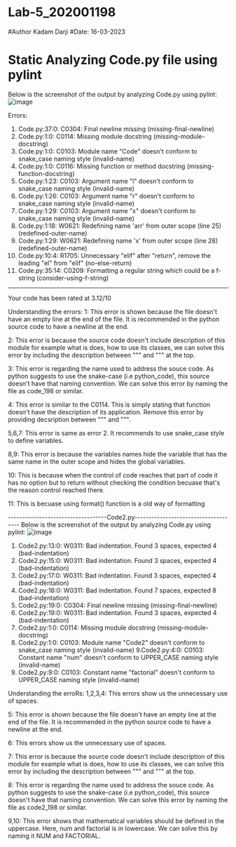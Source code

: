 # Lab-5_202001198
#Author Kadam Darji
#Date: 16-03-2023
# Static Analyzing Code.py file using pylint

Below is the screenshot of the output by analyzing Code.py using pylint:
![image](https://user-images.githubusercontent.com/81846811/225570076-f084d6a3-7de2-4726-aea5-641f4fc5aa12.png)

Errors:
1. Code.py:37:0: C0304: Final newline missing (missing-final-newline)
2. Code.py:1:0: C0114: Missing module docstring (missing-module-docstring)
3. Code.py:1:0: C0103: Module name "Code" doesn't conform to snake_case naming style (invalid-name)
4. Code.py:1:0: C0116: Missing function or method docstring (missing-function-docstring)
5. Code.py:1:23: C0103: Argument name "l" doesn't conform to snake_case naming style (invalid-name)
6. Code.py:1:26: C0103: Argument name "r" doesn't conform to snake_case naming style (invalid-name)
7. Code.py:1:29: C0103: Argument name "x" doesn't conform to snake_case naming style (invalid-name)
8. Code.py:1:18: W0621: Redefining name 'arr' from outer scope (line 25) (redefined-outer-name)
9. Code.py:1:29: W0621: Redefining name 'x' from outer scope (line 28) (redefined-outer-name)
10. Code.py:10:4: R1705: Unnecessary "elif" after "return", remove the leading "el" from "elif" (no-else-return)
11. Code.py:35:14: C0209: Formatting a regular string which could be a f-string (consider-using-f-string)

-----------------------------------
Your code has been rated at 3.12/10

Understanding the errors:
1: This error is shown because the file doesn't have an empty line at the end of the file. It is recommended in the python source code to have a newline at the end.

2: This error is because the source code doesn't include description of this module for example what is does, how to use its classes, we can solve this error by including the description between """ and """ at the top.

3: This error is regarding the name used to address the souce code. As python suggests to use the snake-case (i.e python_code), this source doesn't have that naming convention. We can solve this error by naming the file as code_198 or similar.

4: This error is similar to the C0114. This is simply stating that function doesn't have the description of its application. Remove this error by providing decsription between """ and """.

5,6,7: This error is same as error 2. It recommends to use snake_case style to define variables.

8,9: This error is because the variables names hide the variable that has the same name in the outer scope and hides the global variables.

10: This is because when the control of code reaches that part of code it has no option but to return without checking the condition becuase that's the reason control reached there.

11: This is becuase using format() function is a old way of formatting



-----------------------------------Code2.py-------------------------------------
Below is the screenshot of the output by analyzing Code.py using pylint:
![image](https://user-images.githubusercontent.com/81846811/225580224-0c272a48-b1c9-477d-83f5-3ee2ec180580.png)

1. Code2.py:13:0: W0311: Bad indentation. Found 3 spaces, expected 4 (bad-indentation)
2. Code2.py:15:0: W0311: Bad indentation. Found 3 spaces, expected 4 (bad-indentation)
3. Code2.py:17:0: W0311: Bad indentation. Found 3 spaces, expected 4 (bad-indentation)
4. Code2.py:18:0: W0311: Bad indentation. Found 7 spaces, expected 8 (bad-indentation)
5. Code2.py:19:0: C0304: Final newline missing (missing-final-newline)
6. Code2.py:19:0: W0311: Bad indentation. Found 3 spaces, expected 4 (bad-indentation)
7. Code2.py:1:0: C0114: Missing module docstring (missing-module-docstring)
8. Code2.py:1:0: C0103: Module name "Code2" doesn't conform to snake_case naming style (invalid-name)
9.Code2.py:4:0: C0103: Constant name "num" doesn't conform to UPPER_CASE naming style (invalid-name)
10. Code2.py:9:0: C0103: Constant name "factorial" doesn't conform to UPPER_CASE naming style (invalid-name)

Understanding the erroRs:
1,2,3,4: This errors show us the unnecessary use of spaces.

5: This error is shown because the file doesn't have an empty line at the end of the file. It is recommended in the python source code to have a newline at the end.

6:  This errors show us the unnecessary use of spaces.

7: This error is because the source code doesn't include description of this module for example what is does, how to use its classes, we can solve this error by including the description between """ and """ at the top.

8: This error is regarding the name used to address the souce code. As python suggests to use the snake-case (i.e python_code), this source doesn't have that naming convention. We can solve this error by naming the file as code2_198 or similar.

9,10: This error shows that mathematical variables should be defined in the uppercase. Here, num and factorial is in lowercase. We can solve this by naming it NUM and FACTORIAL.
